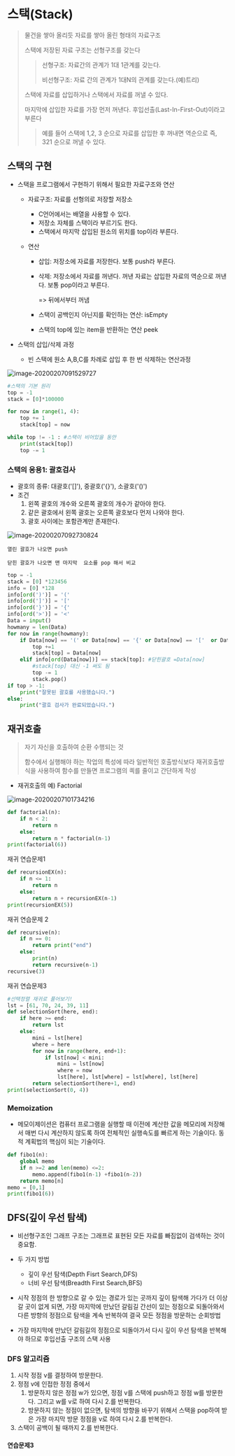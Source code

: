 # 스택(Stack)

> 물건을 쌓아 올리듯 자료를 쌓아 올린 형태의 자료구조
>
> 스택에 저장된 자료 구조는 선형구조를 갖는다
>
> > 선형구조: 자료간의 관계가 1대 1관계를 갖는다.
> >
> > 비선형구조: 자료 간의 관계가 1대N의 관계를 갖는다.(예)트리)
>
> 스택에 자료를 삽입하거나 스택에서 자료를 꺼낼 수 있다.
>
> 마지막에 삽입한 자료를 가장 먼저 꺼낸다. 후입선출(Last-In-First-Out)이라고 부른다
>
> > 예를 들어 스택에 1,2, 3 순으로 자료를 삽입한 후 꺼내면 역순으로 즉, 321 순으로 꺼낼 수 있다.



## 스택의 구현

- 스택을 프로그램에서 구현하기 위해서 필요한 자료구조와 연산

  - 자료구조: 자료를 선형의로 저장할 저장소

    - C언어에서는 배열을 사용할 수 있다.
    - 저장소 자체를 스택이라 부르기도 한다.
    - 스택에서 마지막 삽입된 원소의 위치를 top이라 부른다.

  - 연산

    - 삽입: 저장소에 자료를 저장한다. 보통 push라 부른다.

    - 삭제: 저장소에서 자료를 꺼낸다. 꺼낸 자료는 삽입한 자료의 역순으로 꺼낸다. 보통 pop이라고 부른다.

      => 뒤에서부터 꺼냄

    - 스택이 공백인지 아닌지를 확인하는 연산: isEmpty

    - 스택의 top에 있는 item을 반환하는 연산 peek

- 스택의 삽입/삭제 과정

  - 빈 스택에 원소 A,B,C를 차례로 삽입 후 한 번 삭제하는 연산과정

![image-20200207091529727](C:\Users\multicampus\AppData\Roaming\Typora\typora-user-images\image-20200207091529727.png)

```python
#스택의 기본 원리
top = -1
stack = [0]*100000

for now in range(1, 4):
    top += 1
    stack[top] = now

while top != -1 : #스택이 비어있을 동안
    print(stack[top])
    top -= 1
```



### 스택의 응용1: 괄호검사



- 괄호의 종류: 대괄호('[]'), 중괄호('{}'), 소괄호('()')
- 조건
  1. 왼쪽 괄호의 개수와 오른쪽 괄호의 개수가 같아야 한다.
  2. 같은 괄호에서 왼쪽 괄호는 오른쪽 괄호보다 먼저 나와야 한다.
  3. 괄호 사이에는 포함관계만 존재한다.

![image-20200207092730824](C:\Users\multicampus\AppData\Roaming\Typora\typora-user-images\image-20200207092730824.png)

	열린 괄호가 나오면 push
	
	닫힌 괄호가 나오면 맨 마지막  요소를 pop 해서 비교

 



```python
top = -1
stack = [0] *123456
info = [0] *128
info[ord(')')] = '('
info[ord(']')] = '['
info[ord('}')] = '{'
info[ord('>')] = '<'
Data = input()
howmany = len(Data)
for now in range(howmany):
    if Data[now] == '(' or Data[now] == '{' or Data[now] == '['  or Data[now] == '<':#열린괄호면
        top +=1
        stack[top] = Data[now]
    elif info[ord(Data[now])] == stack[top]: #닫힌괄호 =Data[now]
        #stack[top] 대신 -1 써도 됨
        top -= 1
        stack.pop()
if top > -1:
    print("잘못된 괄호를 사용했습니다.")
else:
    print("괄호 검사가 완료되었습니다.")
```



## 재귀호출

>자기 자신을 호출하여 순환 수행되는 것
>
>함수에서 실행해야 하는 작업의 특성에 따라 일반적인 호출방식보다 재귀호출방식을 사용하여 함수를 만들면 프로그램의 킉를 줄이고 간단하게 작성





- 재귀호출의 예) Factorial

![image-20200207101734216](C:\Users\multicampus\AppData\Roaming\Typora\typora-user-images\image-20200207101734216.png)

```python
def factorial(n):
    if n < 2:
        return n
    else:
        return n * factorial(n-1)
print(factorial(6))
```



재귀 연습문제1

```python
def recursionEX(n):
    if n <= 1:
        return n
    else:
        return n + recursionEX(n-1)
print(recursionEX(5))
```



재귀 연습문제 2

```python
def recursive(n):
    if n == 0:
        return print("end")
    else:
        print(n)
        return recursive(n-1)
recursive(3)
```



재귀 연습문제3

```python
#선택정렬 재귀로 풀어보기!
lst = [61, 70, 24, 39, 11]
def selectionSort(here, end):
    if here >= end:
        return lst
    else:
        mini = lst[here]
        where = here
        for now in range(here, end+1):
            if lst[now] < mini:
                mini = lst[now]
                where = now
                lst[here], lst[where] = lst[where], lst[here]
        return selectionSort(here+1, end)
print(selectionSort(0, 4))
```



### Memoization

- 메모이제이션은 컴퓨터 프로그램을 실행할 때 이전에 계산한 값을 메모리에 저장해서 매번 다시 계산하지 않도록 하여 전체적인 실행속도를 빠르게 하는 기술이다. 동적 계획법의 핵심이 되는 기술이다.



```python
def fibo1(n):
    global memo
    if n >=2 and len(memo) <=2:
        memo.append(fibo1(n-1) +fibo1(n-2))
    return memo[n]
memo = [0,1]
print(fibo1(6))
```



## DFS(깊이 우선 탐색)



- 비선형구조인 그래프 구조는 그래프로 표현된 모든 자료를 빠짐없이 검색하는 것이 중요함.
- 두 가지 방법
  - 깊이 우선 탐색(Depth Fisrt Search,DFS)
  - 너비 우선 탐색(Breadth First Search,BFS)

- 시작 정점의 한 방향으로 갈 수 있는 경로가 있는 곳까지 깊이 탐색해 가다가 더 이상 갈 곳이 없게 되면, 가장 마지막에 만났던 갈림길 간선이 있는 정점으로 되돌아와서 다른 방향의 정점으로 탐색을 계속 반복하여 결국 모든 정점을 방문하는 순회방법
- 가장 마지막에 만났던 갈림길의 정점으로 되돌아가서 다시 깊이 우선 탐색을 반복해야 하므로 후입선출 구조의 스택 사용



### DFS 알고리즘

1. 시작 정점 v를 결정하여 방문한다.
2. 정점 v에 인접한 정점 중에서 
   1. 방문하지 않은 정점 w가 있으면, 정점 v를 스택에 push하고 정점 w를 방문한다. 그리고 w를 v로 하여 다시 2.를 반복한다.
   2. 방문하지 않는 정점이 없으면, 탐색의 방향을 바꾸기 위해서 스택을 pop하여 받은 가장 마지막 방문 정점을 v로 하여 다시 2.를 반복한다.
3. 스택이 공백이 될 때까지 2.를 반복한다. 



#### 연습문제3

